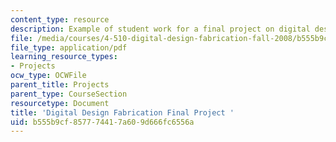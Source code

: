 ```yaml
---
content_type: resource
description: Example of student work for a final project on digital design fabrication.
file: /media/courses/4-510-digital-design-fabrication-fall-2008/b555b9cf857774417a609d666fc6556a_final_example4.pdf
file_type: application/pdf
learning_resource_types:
- Projects
ocw_type: OCWFile
parent_title: Projects
parent_type: CourseSection
resourcetype: Document
title: 'Digital Design Fabrication Final Project '
uid: b555b9cf-8577-7441-7a60-9d666fc6556a
---
```

